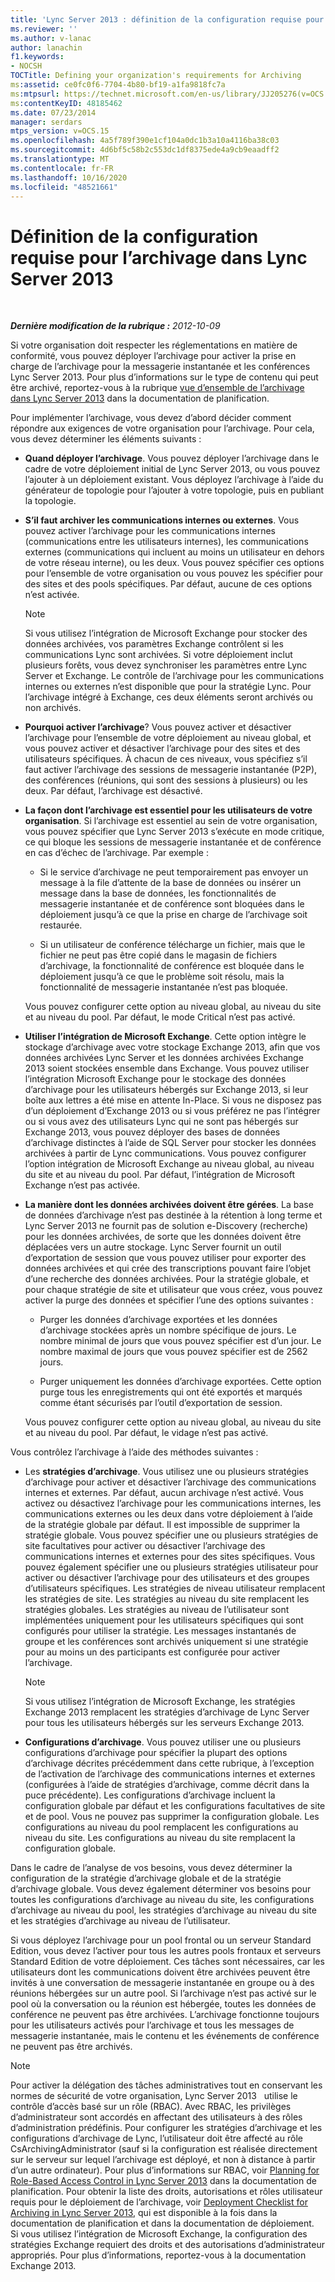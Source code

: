 ```yaml
---
title: 'Lync Server 2013 : définition de la configuration requise pour l’archivage'
ms.reviewer: ''
ms.author: v-lanac
author: lanachin
f1.keywords:
- NOCSH
TOCTitle: Defining your organization's requirements for Archiving
ms:assetid: ce0fc0f6-7704-4b80-bf19-a1fa9818fc7a
ms:mtpsurl: https://technet.microsoft.com/en-us/library/JJ205276(v=OCS.15)
ms:contentKeyID: 48185462
ms.date: 07/23/2014
manager: serdars
mtps_version: v=OCS.15
ms.openlocfilehash: 4a5f789f390e1cf104a0dc1b3a10a4116ba38c03
ms.sourcegitcommit: 4d6bf5c58b2c553dc1df8375ede4a9cb9eaadff2
ms.translationtype: MT
ms.contentlocale: fr-FR
ms.lasthandoff: 10/16/2020
ms.locfileid: "48521661"
---
```

# <a name="defining-your-requirements-for-archiving-in-lync-server-2013"></a>Définition de la configuration requise pour l’archivage dans Lync Server 2013

<div data-xmlns="http://www.w3.org/1999/xhtml">

<div class="topic" data-xmlns="http://www.w3.org/1999/xhtml" data-msxsl="urn:schemas-microsoft-com:xslt" data-cs="https://msdn.microsoft.com/">

<div data-asp="https://msdn2.microsoft.com/asp">



</div>

<div id="mainSection">

<div id="mainBody">

<span> </span>

_**Dernière modification de la rubrique :** 2012-10-09_

Si votre organisation doit respecter les réglementations en matière de conformité, vous pouvez déployer l’archivage pour activer la prise en charge de l’archivage pour la messagerie instantanée et les conférences Lync Server 2013. Pour plus d’informations sur le type de contenu qui peut être archivé, reportez-vous à la rubrique [vue d’ensemble de l’archivage dans Lync Server 2013](lync-server-2013-overview-of-archiving.md) dans la documentation de planification.

Pour implémenter l’archivage, vous devez d’abord décider comment répondre aux exigences de votre organisation pour l’archivage. Pour cela, vous devez déterminer les éléments suivants :

  - **Quand déployer l’archivage**. Vous pouvez déployer l’archivage dans le cadre de votre déploiement initial de Lync Server 2013, ou vous pouvez l’ajouter à un déploiement existant. Vous déployez l’archivage à l’aide du générateur de topologie pour l’ajouter à votre topologie, puis en publiant la topologie.

  - **S’il faut archiver les communications internes ou externes**. Vous pouvez activer l’archivage pour les communications internes (communications entre les utilisateurs internes), les communications externes (communications qui incluent au moins un utilisateur en dehors de votre réseau interne), ou les deux. Vous pouvez spécifier ces options pour l’ensemble de votre organisation ou vous pouvez les spécifier pour des sites et des pools spécifiques. Par défaut, aucune de ces options n’est activée.
    
    <div>
    

    > [!NOTE]  
    > Si vous utilisez l’intégration de Microsoft Exchange pour stocker des données archivées, vos paramètres Exchange contrôlent si les communications Lync sont archivées. Si votre déploiement inclut plusieurs forêts, vous devez synchroniser les paramètres entre Lync Server et Exchange. Le contrôle de l’archivage pour les communications internes ou externes n’est disponible que pour la stratégie Lync. Pour l’archivage intégré à Exchange, ces deux éléments seront archivés ou non archivés.

    
    </div>

  - **Pourquoi activer l’archivage**? Vous pouvez activer et désactiver l’archivage pour l’ensemble de votre déploiement au niveau global, et vous pouvez activer et désactiver l’archivage pour des sites et des utilisateurs spécifiques. À chacun de ces niveaux, vous spécifiez s’il faut activer l’archivage des sessions de messagerie instantanée (P2P), des conférences (réunions, qui sont des sessions à plusieurs) ou les deux. Par défaut, l’archivage est désactivé.

  - **La façon dont l’archivage est essentiel pour les utilisateurs de votre organisation**. Si l’archivage est essentiel au sein de votre organisation, vous pouvez spécifier que Lync Server 2013 s’exécute en mode critique, ce qui bloque les sessions de messagerie instantanée et de conférence en cas d’échec de l’archivage. Par exemple :
    
      - Si le service d’archivage ne peut temporairement pas envoyer un message à la file d’attente de la base de données ou insérer un message dans la base de données, les fonctionnalités de messagerie instantanée et de conférence sont bloquées dans le déploiement jusqu’à ce que la prise en charge de l’archivage soit restaurée.
    
      - Si un utilisateur de conférence télécharge un fichier, mais que le fichier ne peut pas être copié dans le magasin de fichiers d’archivage, la fonctionnalité de conférence est bloquée dans le déploiement jusqu’à ce que le problème soit résolu, mais la fonctionnalité de messagerie instantanée n’est pas bloquée.
    
    Vous pouvez configurer cette option au niveau global, au niveau du site et au niveau du pool. Par défaut, le mode Critical n’est pas activé.

  - **Utiliser l’intégration de Microsoft Exchange**. Cette option intègre le stockage d’archivage avec votre stockage Exchange 2013, afin que vos données archivées Lync Server et les données archivées Exchange 2013 soient stockées ensemble dans Exchange. Vous pouvez utiliser l’intégration Microsoft Exchange pour le stockage des données d’archivage pour les utilisateurs hébergés sur Exchange 2013, si leur boîte aux lettres a été mise en attente In-Place. Si vous ne disposez pas d’un déploiement d’Exchange 2013 ou si vous préférez ne pas l’intégrer ou si vous avez des utilisateurs Lync qui ne sont pas hébergés sur Exchange 2013, vous pouvez déployer des bases de données d’archivage distinctes à l’aide de SQL Server pour stocker les données archivées à partir de Lync communications. Vous pouvez configurer l’option intégration de Microsoft Exchange au niveau global, au niveau du site et au niveau du pool. Par défaut, l’intégration de Microsoft Exchange n’est pas activée.

  - **La manière dont les données archivées doivent être gérées**. La base de données d’archivage n’est pas destinée à la rétention à long terme et Lync Server 2013 ne fournit pas de solution e-Discovery (recherche) pour les données archivées, de sorte que les données doivent être déplacées vers un autre stockage. Lync Server fournit un outil d’exportation de session que vous pouvez utiliser pour exporter des données archivées et qui crée des transcriptions pouvant faire l’objet d’une recherche des données archivées. Pour la stratégie globale, et pour chaque stratégie de site et utilisateur que vous créez, vous pouvez activer la purge des données et spécifier l’une des options suivantes :
    
      - Purger les données d’archivage exportées et les données d’archivage stockées après un nombre spécifique de jours. Le nombre minimal de jours que vous pouvez spécifier est d’un jour. Le nombre maximal de jours que vous pouvez spécifier est de 2562 jours.
    
      - Purger uniquement les données d’archivage exportées. Cette option purge tous les enregistrements qui ont été exportés et marqués comme étant sécurisés par l’outil d’exportation de session.
    
    Vous pouvez configurer cette option au niveau global, au niveau du site et au niveau du pool. Par défaut, le vidage n’est pas activé.

Vous contrôlez l’archivage à l’aide des méthodes suivantes :

  - Les **stratégies d’archivage**. Vous utilisez une ou plusieurs stratégies d’archivage pour activer et désactiver l’archivage des communications internes et externes. Par défaut, aucun archivage n’est activé. Vous activez ou désactivez l’archivage pour les communications internes, les communications externes ou les deux dans votre déploiement à l’aide de la stratégie globale par défaut. Il est impossible de supprimer la stratégie globale. Vous pouvez spécifier une ou plusieurs stratégies de site facultatives pour activer ou désactiver l’archivage des communications internes et externes pour des sites spécifiques. Vous pouvez également spécifier une ou plusieurs stratégies utilisateur pour activer ou désactiver l’archivage pour des utilisateurs et des groupes d’utilisateurs spécifiques. Les stratégies de niveau utilisateur remplacent les stratégies de site. Les stratégies au niveau du site remplacent les stratégies globales. Les stratégies au niveau de l’utilisateur sont implémentées uniquement pour les utilisateurs spécifiques qui sont configurés pour utiliser la stratégie. Les messages instantanés de groupe et les conférences sont archivés uniquement si une stratégie pour au moins un des participants est configurée pour activer l’archivage.
    
    <div>
    

    > [!NOTE]  
    > Si vous utilisez l’intégration de Microsoft Exchange, les stratégies Exchange 2013 remplacent les stratégies d’archivage de Lync Server pour tous les utilisateurs hébergés sur les serveurs Exchange 2013.

    
    </div>

  - **Configurations d’archivage**. Vous pouvez utiliser une ou plusieurs configurations d’archivage pour spécifier la plupart des options d’archivage décrites précédemment dans cette rubrique, à l’exception de l’activation de l’archivage des communications internes et externes (configurées à l’aide de stratégies d’archivage, comme décrit dans la puce précédente). Les configurations d’archivage incluent la configuration globale par défaut et les configurations facultatives de site et de pool. Vous ne pouvez pas supprimer la configuration globale. Les configurations au niveau du pool remplacent les configurations au niveau du site. Les configurations au niveau du site remplacent la configuration globale.

Dans le cadre de l’analyse de vos besoins, vous devez déterminer la configuration de la stratégie d’archivage globale et de la stratégie d’archivage globale. Vous devez également déterminer vos besoins pour toutes les configurations d’archivage au niveau du site, les configurations d’archivage au niveau du pool, les stratégies d’archivage au niveau du site et les stratégies d’archivage au niveau de l’utilisateur.

Si vous déployez l’archivage pour un pool frontal ou un serveur Standard Edition, vous devez l’activer pour tous les autres pools frontaux et serveurs Standard Edition de votre déploiement. Ces tâches sont nécessaires, car les utilisateurs dont les communications doivent être archivées peuvent être invités à une conversation de messagerie instantanée en groupe ou à des réunions hébergées sur un autre pool. Si l’archivage n’est pas activé sur le pool où la conversation ou la réunion est hébergée, toutes les données de conférence ne peuvent pas être archivées. L’archivage fonctionne toujours pour les utilisateurs activés pour l’archivage et tous les messages de messagerie instantanée, mais le contenu et les événements de conférence ne peuvent pas être archivés.

<div>


> [!NOTE]  
> Pour activer la délégation des tâches administratives tout en conservant les normes de sécurité de votre organisation, Lync Server 2013 &nbsp; utilise le contrôle d’accès basé sur un rôle (RBAC). Avec RBAC, les privilèges d’administrateur sont accordés en affectant des utilisateurs à des rôles d’administration prédéfinis. Pour configurer les stratégies d’archivage et les configurations d’archivage de Lync, l’utilisateur doit être affecté au rôle CsArchivingAdministrator (sauf si la configuration est réalisée directement sur le serveur sur lequel l’archivage est déployé, et non à distance à partir d’un autre ordinateur). Pour plus d’informations sur RBAC, voir <A href="lync-server-2013-planning-for-role-based-access-control.md">Planning for Role-Based Access Control in Lync Server 2013</A> dans la documentation de planification. Pour obtenir la liste des droits, autorisations et rôles utilisateur requis pour le déploiement de l’archivage, voir <A href="lync-server-2013-deployment-checklist-for-archiving.md">Deployment Checklist for Archiving in Lync Server 2013</A>, qui est disponible à la fois dans la documentation de planification et dans la documentation de déploiement.<BR>Si vous utilisez l’intégration de Microsoft Exchange, la configuration des stratégies Exchange requiert des droits et des autorisations d’administrateur appropriés. Pour plus d’informations, reportez-vous à la documentation Exchange 2013.



</div>

</div>

<span> </span>

</div>

</div>

</div>

